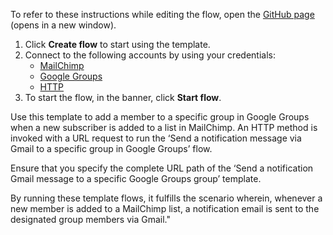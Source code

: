 To refer to these instructions while editing the flow, open the [GitHub page](https://github.com/ot4i/app-connect-templates/tree/master/resources/markdown/Add%20a%20member%20to%20a%20group%20in%20Google%20Groups%20when%20a%20new%20subscriber%20is%20added%20to%20a%20list%20in%20MailChimp_instructions.md) (opens in a new window).

1. Click **Create flow** to start using the template.
2. Connect to the following accounts by using your credentials:
   - [MailChimp](https://www.ibm.com/docs/en/app-connect/containers_cd?topic=apps-mailchimp)
   - [Google Groups](https://www.ibm.com/docs/en/app-connect/containers_cd?topic=apps-google-groups) 
   - [HTTP](https://www.ibm.com/docs/en/app-connect/containers_cd?topic=apps-http)
3. To start the flow, in the banner, click **Start flow**.


Use this template to add a member to a specific group in Google Groups when a new subscriber is added to a list in MailChimp. 
An HTTP method is invoked with a URL request to run the ‘Send a notification message via Gmail to a specific group in Google Groups’ flow. 

Ensure that you specify the complete URL path of the ‘Send a notification Gmail message to a specific Google Groups group’ template.

By running these template flows, it fulfills the scenario wherein, whenever a new member is added to a MailChimp list, a notification email is sent to the designated group members via Gmail."

